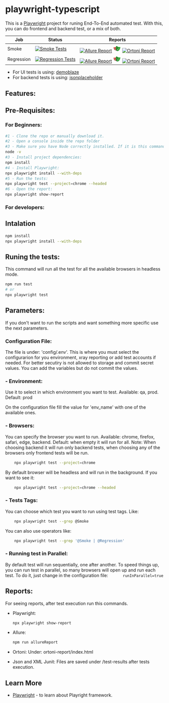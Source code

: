 # playwright-typescript

This is a [Playwright](https://playwright.dev/) project for runing End-To-End automated test. With this, you can do frontend and backend test, or a mix of both.

| Job        | Status  | Reports |
| ---------- | ------- | ------- |
| Smoke      | [![Smoke Tests](https://github.com/fifernandez/playwright-typescript/actions/workflows/smoke-tests.yml/badge.svg)](https://github.com/fifernandez/playwright-typescript/actions/workflows/smoke-tests.yml)                | [<img src="https://avatars.githubusercontent.com/u/5879127?s=200&v=4" width="25" alt="Allure Report"/>](https://fifernandez.github.io/playwright-typescript/allure/smoke) [<img src="https://raw.githubusercontent.com/devicons/devicon/master/icons/playwright/playwright-original.svg" width="25" alt="Playwright Report"/>](https://fifernandez.github.io/playwright-typescript/playwright/smoke) [<img src="https://cdn-icons-png.freepik.com/256/17258/17258058.png?semt=ais_hybrid" width="25" alt="Ortoni Report"/>](https://fifernandez.github.io/playwright-typescript/ortoni/smoke)            |
| Regression | [![Regression Tests](https://github.com/fifernandez/playwright-typescript/actions/workflows/regression-tests.yml/badge.svg)](https://github.com/fifernandez/playwright-typescript/actions/workflows/regression-tests.yml) | [<img src="https://avatars.githubusercontent.com/u/5879127?s=200&v=4" width="25" alt="Allure Report"/>](https://fifernandez.github.io/playwright-typescript/allure/regression) [<img src="https://raw.githubusercontent.com/devicons/devicon/master/icons/playwright/playwright-original.svg" width="25" alt="Playwright Report"/>](https://fifernandez.github.io/playwright-typescript/allure/regression) [<img src="https://cdn-icons-png.freepik.com/256/17258/17258058.png?semt=ais_hybrid" width="25" alt="Ortoni Report"/>](https://fifernandez.github.io/playwright-typescript/allure/regression) |

- For UI tests is using: [demoblaze](https://www.demoblaze.com/)
- For backend tests is using: [jsonplaceholder](https://jsonplaceholder.typicode.com/)

## Features:

## Pre-Requisites:

### For Beginners:

```bash
#1 - Clone the repo or manually download it.
#2 - Open a console inside the repo folder
#3 - Make sure you have Node correctly installed. If it is this command should display your node version:
node -v
#3 - Install project dependencies:
npm install
#4 - Install Playwright:
npx playwright install --with-deps
#5 - Run the tests:
npx playwright test --project=chrome --headed
#6 - Open the report:
npx playwright show-report
```

### For developers:

## Intalation

```bash
npm install
npx playwright install --with-deps
```

## Runing the tests:

This command will run all the test for all the available browsers in headless mode.

```bash
npm run test
# or
npx playwright test
```

## Parameters:

If you don't want to run the scripts and want something more specific use the next parameters.

### Configuration File:

The file is under: 'config/.env'.
This is where you must select the configurarion for you environment, xray reporting or add test accounts if needed.
For better secutiry is not allowed to storage and commit secret values. You can add the variables but do not commit the values.

### - Environment:

Use it to select in which environment you want to test.
Available: qa, prod.
Default: prod

On the configuration file fill the value for 'env_name' with one of the available ones.

### - Browsers:

You can specify the browser you want to run.
Available: chrome, firefox, safari, edge, backend.
Default: when empty it will run for all.
Note: When choosing backend it will run only backend tests, when choosing any of the browsers only frontend tests will be run.

```bash
    npx playwright test --project=chrome
```

By default browser will be headless and will run in the background. If you want to see it:

```bash
    npx playwright test --project=chrome --headed
```

### - Tests Tags:

You can choose which test you want to run using test tags. Like:

```bash
    npx playwright test --grep @Smoke
```

You can also use operators like:

```bash
    npx playwright test --grep '@Smoke | @Regression'
```

### - Running test in Parallel:

By default test will run sequentially, one after another. To speed things up, you can run test in parallel, so many browsers will open up and run each test. To do it, just change in the configuration file:
`       runInParallel=true
  `

## Reports:

For seeing reports, after test execution run this commands.

- Playwright:

  ```bash
  npx playwright show-report
  ```

- Allure:

  ```bash
  npm run allureReport
  ```

- Ortoni:
  Under: ortoni-report/index.html

- Json and XML Junit:
  Files are saved under /test-results after tests execution.

## Learn More

- [Playwright](https://playwright.dev/) - to learn about Playright framework.
